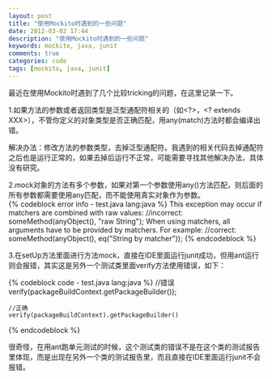 ```yaml
---
layout: post
title: "使用Mockito时遇到的一些问题"
date: 2012-03-02 17:44
description: "使用Mockito时遇到的一些问题"
keywords: mockito, java, junit
comments: true
categories: code
tags: [mockito, java, junit]
---
```


最近在使用Mockito时遇到了几个比较tricking的问题，在这里记录一下。  

1.如果方法的参数或者返回类型是泛型通配符相关的（如<?>，<? extends XXX>），不管你定义的对象类型是否正确匹配，用any(match)方法时都会编译出错。  
    
解决办法：修改方法的参数类型，去掉泛型通配符。我遇到的相关代码去掉通配符之后也是运行正常的，如果去掉后运行不正常，可能需要寻找其他解决办法，具体没有研究。  
    
2.mock对象的方法有多个参数，如果对第一个参数使用any()方法匹配，则后面的所有参数都需要使用any匹配，而不能使用真实对象作为参数。  
{% codeblock error info - test.java lang:java %}
This exception may occur if matchers are combined with raw values:
    //incorrect:
    someMethod(anyObject(), "raw String");
When using matchers, all arguments have to be provided by matchers.
For example:
    //correct:
    someMethod(anyObject(), eq("String by matcher"));
{% endcodeblock %}  
  
3.在setUp方法里面进行方法mock，直接在IDE里面运行junit成功，但用ant运行则会报错，其实这是另外一个测试类里面verify方法使用错误，如下： 
  
{% codeblock code - test.java lang:java %}
    //错误
    verify(packageBuildContext.getPackageBuilder());

    //正确
    verify(packageBuildContext).getPackageBuilder()
{% endcodeblock %}  
  
很奇怪，在用ant跑单元测试的时候，这个测试类的错误不是在这个类的测试报告里体现，而是出现在另外一个类的测试报告里，而且直接在IDE里面运行junit不会报错。  

